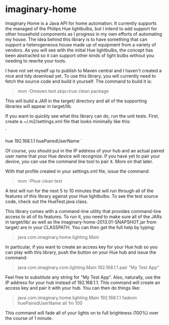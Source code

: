 imaginary-home
==============

Imaginary Home is a Java API for home automation. It currently supports the managed of the Philips Hue lightbulbs, but
I intend to add support for other household components as I progress in my own efforts of automating my house. The idea
behind this library is to have something that can support a heterogeneous house made up of equipment from a variety of
vendors. As you will see with the initial Hue lightbulbs, the concept has been abstracted so it can support other
kinds of light bulbs without you needing to rewrite your tools.

I have not set myself up to publish to Maven central and I haven't created a nice and tidy download yet. To use this
library, you will currently need to fetch the source code and build it yourself. The command to build it is:

> mvn -Dmaven.test.skip=true clean package

This will build a JAR in the target/ directory and all of the supporting libraries will appear in target/lib.

If you want to quickly see what this library can do, run the unit tests. First, create a ~/.m2/settings.xml file that
looks minimally like this:

`
<?xml version="1.0" encoding="UTF-8"?>

<settings xmlns="http://maven.apache.org/SETTINGS/1.0.0" xmlns:xsi="http://www.w3.org/2001/XMLSchema-instance" xsi:schemaLocation="http://maven.apache.org/SETTINGS/1.0.0 http://maven.apache.org/xsd/settings-1.0.0.xsd">
 <profiles>
    <profile>
      <id>hue</id>
      <properties>
        <ip>192.168.1.1</ip>
        <accessKey>huePairedUserName</accessKey>
      </properties>
    </profile>
 </profiles>
</settings>
`

Of course, you should put in the IP address of your hub and an actual paired user name that your Hue device will
recognize. If you have yet to pair your device, you can use the command line tool to pair it. More on that later.

With that profile created in your settings.xml file, issue the command:

> mvn -Phue clean test

A test will run for the next 5 to 10 minutes that will run through all of the features of this library against your
Hue lightbulbs. To see the test source code, check out the HueTest.java class.

This library comes with a command-line utility that provides command-line access to all of its features. To run it,
you need to make sure all of the JARs in target/lib/ as well as the imaginary-home-2013.01-SNAPSHOT.jar from target/
are in your CLASSPATH. You can then get the full help by typing:

> java com.imaginary.home.lighting.Main

In particular, if you want to create an access key for your Hue hub so you can play with this library, push the button on
your Hue hub and issue the command:

> java com.imaginary.com.lighting.Main 192.168.1.1 pair "My Test App"

Feel free to substitute any string for "My Test App". Also, naturally, use the IP address for your hub instead of
192.168.1.1. This command will create an access key and pair it with your hub. You can then do things like:

> java com.imaginary.home.lighting.Main 192.168.1.1 fadeon huePairedUserName all 1m 100

This command will fade all of your lights on to full brightness (100%) over the course of 1 minute.